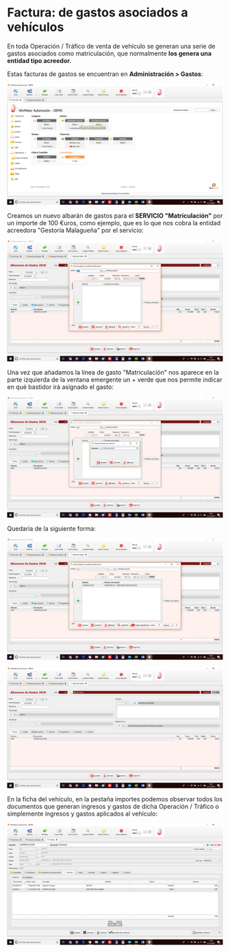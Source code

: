 # Factura: de gastos asociados a vehículos

En toda Operación / Tráfico de venta de vehículo se generan una serie de gastos asociados como matriculación, que normalmente **los genera una entidad tipo acreedor.**

Estas facturas de gastos se encuentran en **Administración &gt; Gastos**:

![](../../.gitbook/assets/image%20%28157%29.png)

Creamos un nuevo albarán de gastos para el **SERVICIO "Matriculación"** por un importe de 100 €uros, como ejemplo, que es lo que nos cobra la entidad acreedora "Gestoría Malagueña" por el servicio:

![](../../.gitbook/assets/image%20%28164%29.png)

Una vez que añadamos la línea de gasto "Matriculación" nos aparece en la parte izquierda de la ventana emergente un + verde que nos permite indicar en qué bastidor irá asignado el gasto:

![](../../.gitbook/assets/image%20%28162%29.png)

Quedaría de la siguiente forma:

![](../../.gitbook/assets/image%20%2875%29.png)

![En la parte inferior del albar&#xE1;n nos aparece la opci&#xF3;n de &quot;Facturar&quot;](../../.gitbook/assets/image%20%28141%29.png)

En la ficha del vehículo, en la pestaña importes podemos observar todos los documentos que generan ingresos y gastos de dicha Operación / Tráfico o simplemente ingresos y gastos aplicados al vehículo:

![](../../.gitbook/assets/image%20%28122%29.png)

